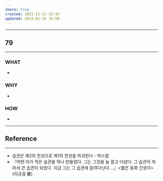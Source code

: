 ```yaml
---
share: true
created: 2023-11-13 15:35
updated: 2024-01-16 16:58
---
```


---
## 79
---
### WHAT
- 
### WHY
- 
### HOW
- 
---


## Reference
---
- 습관은 제2의 천성으로 제1의 천성을 파괴한다 - 파스칼
- 『어떤 이가 작은 습관을 하나 만들었다. 그는 그것을 늘 끌고 다녔다. 그 습관이 자라서 큰 습관이 되었다. 지금 그는 그 습관에 끌려다닌다….』<짧은 동화 긴생각>(이규경 著)